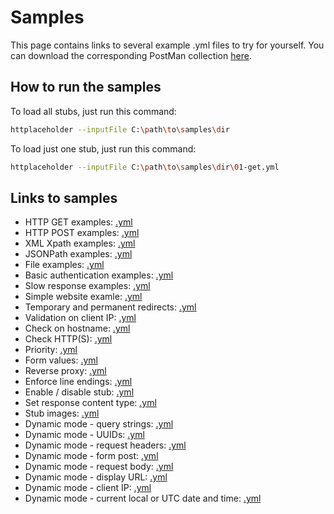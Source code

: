 # Samples

This page contains links to several example .yml files to try for yourself. You can download the corresponding PostMan collection [here](samples/requests.json).

## How to run the samples

To load all stubs, just run this command:

```bash
httplaceholder --inputFile C:\path\to\samples\dir
```

To load just one stub, just run this command:

```bash
httplaceholder --inputFile C:\path\to\samples\dir\01-get.yml
```

## Links to samples

* HTTP GET examples: [.yml](samples/01-get.yml)
* HTTP POST examples: [.yml](samples/02-post.yml)
* XML Xpath examples: [.yml](samples/03-xml.yml)
* JSONPath examples: [.yml](samples/04-json.yml)
* File examples: [.yml](samples/05-base64-file.yml)
* Basic authentication examples: [.yml](samples/06-basic-auth.yml)
* Slow response examples: [.yml](samples/07-slow-response.yml)
* Simple website examle: [.yml](samples/simple-site.yml)
* Temporary and permanent redirects: [.yml](samples/08-redirect.yml)
* Validation on client IP: [.yml](samples/09-client-ip.yml)
* Check on hostname: [.yml](samples/10-hostname.yml)
* Check HTTP(S): [.yml](samples/11-ishttps.yml)
* Priority: [.yml](samples/12-priority.yml)
* Form values: [.yml](samples/13-form.yml)
* Reverse proxy: [.yml](samples/15-reverse-proxy.yml)
* Enforce line endings: [.yml](samples/16-line-endings.yml)
* Enable / disable stub: [.yml](samples/17-disabled.yml)
* Set response content type: [.yml](samples/18-content-type.yml)
* Stub images: [.yml](samples/19-stub-image.yml)
* Dynamic mode - query strings: [.yml](samples/14.1-dynamic-mode-query.yml)
* Dynamic mode - UUIDs: [.yml](samples/14.2-dynamic-mode-uuid.yml)
* Dynamic mode - request headers: [.yml](samples/14.3-dynamic-mode-request-header.yml)
* Dynamic mode - form post: [.yml](samples/14.4-dynamic-mode-form-post.yml)
* Dynamic mode - request body: [.yml](samples/14.5-dynamic-mode-request-body.yml)
* Dynamic mode - display URL: [.yml](samples/14.6-dynamic-mode-display-url.yml)
* Dynamic mode - client IP: [.yml](samples/14.7-dynamic-mode-client-ip.yml)
* Dynamic mode - current local or UTC date and time: [.yml](samples/14.8-dynamic-mode-datetime-now.yml)